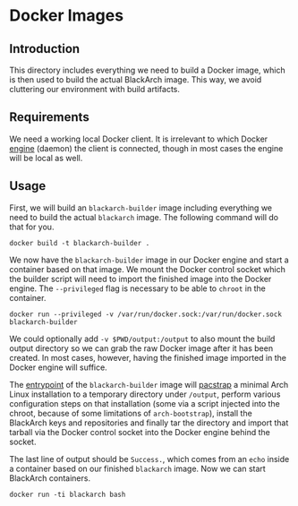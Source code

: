 # Docker Images

## Introduction

This directory includes everything we need to build a Docker image, which is then used to build the actual BlackArch image. This way, we avoid cluttering our environment with build artifacts.

## Requirements

We need a working local Docker client. It is irrelevant to which Docker [engine](https://docs.docker.com/engine/#about-docker-engine) (daemon) the client is connected, though in most cases the engine will be local as well.

## Usage

First, we will build an `blackarch-builder` image including everything we need to build the actual `blackarch` image. The following command will do that for you.

    docker build -t blackarch-builder .

We now have the `blackarch-builder` image in our Docker engine and start a container based on that image. We mount the Docker control socket which the builder script will need to import the finished image into the Docker engine. The `--privileged` flag is necessary to be able to `chroot` in the container.

    docker run --privileged -v /var/run/docker.sock:/var/run/docker.sock blackarch-builder

We could optionally add `-v $PWD/output:/output` to also mount the build output directory so we can grab the raw Docker image after it has been created. In most cases, however, having the finished image imported in the Docker engine will suffice.

The [entrypoint](https://docs.docker.com/engine/reference/builder/#entrypoint) of the `blackarch-builder` image will [pacstrap](https://wiki.archlinux.org/index.php/Install_from_existing_Linux) a minimal Arch Linux installation to a temporary directory under `/output`, perform various configuration steps on that installation (some via a script injected into the chroot, because of some limitations of `arch-bootstrap`), install the BlackArch keys and repositories and finally tar the directory and import that tarball via the Docker control socket into the Docker engine behind the socket.

The last line of output should be `Success.`, which comes from an `echo` inside a container based on our finished `blackarch` image. Now we can start BlackArch containers.

    docker run -ti blackarch bash